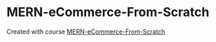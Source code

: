 # MERN-eCommerce-From-Scratch

Created with course [MERN-eCommerce-From-Scratch](https://www.udemy.com/course/mern-ecommerce)
